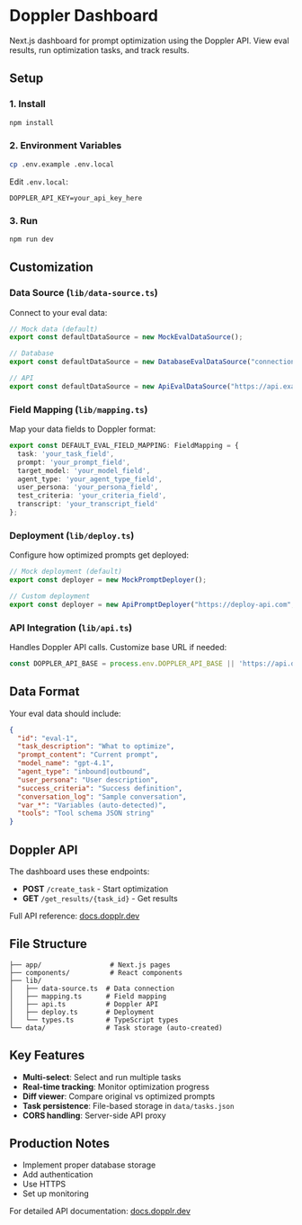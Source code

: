 # Doppler Dashboard

Next.js dashboard for prompt optimization using the Doppler API. View eval results, run optimization tasks, and track results.

## Setup

### 1. Install
```bash
npm install
```

### 2. Environment Variables
```bash
cp .env.example .env.local
```

Edit `.env.local`:
```env
DOPPLER_API_KEY=your_api_key_here
```

### 3. Run
```bash
npm run dev
```

## Customization

### Data Source (`lib/data-source.ts`)

Connect to your eval data:

```typescript
// Mock data (default)
export const defaultDataSource = new MockEvalDataSource();

// Database
export const defaultDataSource = new DatabaseEvalDataSource("connection-string");

// API
export const defaultDataSource = new ApiEvalDataSource("https://api.example.com", "api-key");
```

### Field Mapping (`lib/mapping.ts`)

Map your data fields to Doppler format:

```typescript
export const DEFAULT_EVAL_FIELD_MAPPING: FieldMapping = {
  task: 'your_task_field',
  prompt: 'your_prompt_field', 
  target_model: 'your_model_field',
  agent_type: 'your_agent_type_field',
  user_persona: 'your_persona_field',
  test_criteria: 'your_criteria_field',
  transcript: 'your_transcript_field'
};
```

### Deployment (`lib/deploy.ts`)

Configure how optimized prompts get deployed:

```typescript
// Mock deployment (default)
export const deployer = new MockPromptDeployer();

// Custom deployment
export const deployer = new ApiPromptDeployer("https://deploy-api.com", "api-key");
```

### API Integration (`lib/api.ts`)

Handles Doppler API calls. Customize base URL if needed:

```typescript
const DOPPLER_API_BASE = process.env.DOPPLER_API_BASE || 'https://api.doppler.com';
```

## Data Format

Your eval data should include:

```json
{
  "id": "eval-1",
  "task_description": "What to optimize",
  "prompt_content": "Current prompt",
  "model_name": "gpt-4.1",
  "agent_type": "inbound|outbound",
  "user_persona": "User description",
  "success_criteria": "Success definition",
  "conversation_log": "Sample conversation",
  "var_*": "Variables (auto-detected)",
  "tools": "Tool schema JSON string"
}
```

## Doppler API

The dashboard uses these endpoints:

- **POST** `/create_task` - Start optimization
- **GET** `/get_results/{task_id}` - Get results

Full API reference: [docs.dopplr.dev](https://docs.dopplr.dev)

## File Structure

```
├── app/                 # Next.js pages
├── components/          # React components  
├── lib/
│   ├── data-source.ts  # Data connection
│   ├── mapping.ts      # Field mapping
│   ├── api.ts          # Doppler API
│   ├── deploy.ts       # Deployment
│   └── types.ts        # TypeScript types
└── data/               # Task storage (auto-created)
```

## Key Features

- **Multi-select**: Select and run multiple tasks
- **Real-time tracking**: Monitor optimization progress  
- **Diff viewer**: Compare original vs optimized prompts
- **Task persistence**: File-based storage in `data/tasks.json`
- **CORS handling**: Server-side API proxy

## Production Notes

- Implement proper database storage
- Add authentication
- Use HTTPS
- Set up monitoring

For detailed API documentation: [docs.dopplr.dev](https://docs.dopplr.dev) 